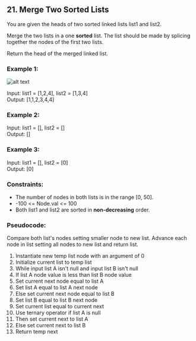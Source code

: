 ## 21. Merge Two Sorted Lists

You are given the heads of two sorted linked lists list1 and list2.

Merge the two lists in a one **sorted** list. The list should be made by splicing together the nodes of the first two lists.

Return the head of the merged linked list.



### Example 1:

![alt text](https://assets.leetcode.com/uploads/2020/10/03/merge_ex1.jpg "Image 1") 

Input: list1 = [1,2,4], list2 = [1,3,4]\
Output: [1,1,2,3,4,4]

### Example 2:

Input: list1 = [], list2 = []\
Output: []

### Example 3:

Input: list1 = [], list2 = [0]\
Output: [0]


### Constraints:

- The number of nodes in both lists is in the range [0, 50].
- -100 <= Node.val <= 100
- Both list1 and list2 are sorted in **non-decreasing** order.

### Pseudocode:

Compare both list's nodes setting smaller node to new list. 
Advance each node in list setting all nodes to new list and return list.
1. Instantiate new temp list node with an argument of 0
2. Initialize current list to temp list
3. While input list A isn't null and input list B isn't null
4. If list A node value is less than list B node value
5. Set current next node equal to list A
6. Set list A equal to list A next node
7. Else set current next node equal to list B
8. Set list B equal to list B next node
9. Set current list equal to current next
10. Use ternary operator if list A is null
11. Then set current next to list A
12. Else set current next to list B
13. Return temp next